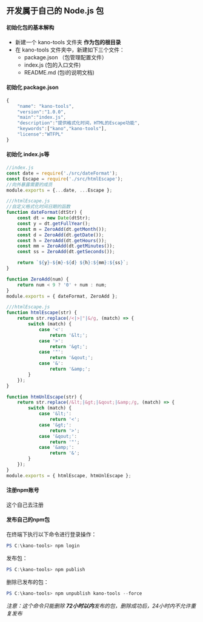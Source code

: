 ## 开发属于自己的 Node.js 包

#### 初始化包的基本解构

* 新建一个 kano-tools 文件夹 **作为包的根目录**
* 在 kano-tools 文件夹中，新建如下三个文件：
  * package.json （包管理配置文件）
  * index.js (包的入口文件)
  * README.md (包i的说明文档)

#### 初始化 package.json

```javascript
{
    "name": "kano-tools",
    "version":"1.0.0",
    "main":"index.js",
    "description":"提供格式化时间，HTML的Escape功能",
    "keywords":["kano","kano-tools"],
    "license":"WTFPL"
}
```

#### 初始化 index.js等

```javascript
//index.js
const date = require('./src/dateFormat');
const Escape = require('./src/htmlEscape');
//向外暴露需要的成员
module.exports = {...date, ...Escape };

///htmlEscape.js
//自定义格式化时间日期的函数
function dateFormat(dtStr) {
    const dt = new Date(dtStr);
    const y = dt.getFullYear();
    const m = ZeroAdd(dt.getMonth());
    const d = ZeroAdd(dt.getDate());
    const h = ZeroAdd(dt.getHours());
    const mm = ZeroAdd(dt.getMinutes());
    const ss = ZeroAdd(dt.getSeconds());

    return `${y}-${m}-${d} ${h}:${mm}:${ss}`;
}

function ZeroAdd(num) {
    return num < 9 ? '0' + num : num;
}
module.exports = { dateFormat, ZeroAdd };

///htmlEscape.js
function htmlEscape(str) {
    return str.replace(/<|>|"|&/g, (match) => {
        switch (match) {
            case '<':
                return '&lt;';
            case '>':
                return '&gt;';
            case '"':
                return '&qout;';
            case '&':
                return '&amp;';
        }
    });
}

function htmUnlEscape(str) {
    return str.replace(/&lt;|&gt;|&qout;|&amp;/g, (match) => {
        switch (match) {
            case '&lt;':
                return '<';
            case '&gt;':
                return '>';
            case '&qout;':
                return '"';
            case '&amp;':
                return '&';
        }
    });
}
module.exports = { htmlEscape, htmUnlEscape };
```

#### 注册npm账号

这个自己去注册

#### 发布自己的npm包

在终端下执行以下命令进行登录操作：

```powershell
PS C:\kano-tools> npm login
```

发布包：

```powershell
PS C:\kano-tools> npm publish
```

删除已发布的包：

```powershell
PS C:\kano-tools> npm unpublish kano-tools --force
```

*注意：这个命令只能删除 **72小时以内**发布的包，删除成功后，24小时内不允许重复发布*